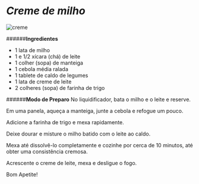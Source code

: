 #  *__Creme de milho__*

![creme](https://s2.glbimg.com/v1AhzxLmQERiJF4nRAL1MM9kYHQ=/0x0:1280x853/924x0/smart/filters:strip_icc()/i.s3.glbimg.com/v1/AUTH_e84042ef78cb4708aeebdf1c68c6cbd6/internal_photos/bs/2020/1/0/66nFHyRRAGRSyGrGJuPg/creme-de-milho.jpeg)

######__Ingredientes__
*  1 lata de milho
* 1 e 1/2 xícara (chá) de leite
* 1 colher (sopa) de manteiga
* 1 cebola média ralada
* 1 tablete de caldo de legumes
* 1 lata de creme de leite
* 2 colheres (sopa) de farinha de trigo

######__Modo de Preparo__
No liquidificador, bata o milho e o leite e reserve.

Em uma panela, aqueça a manteiga, junte a cebola e refogue um pouco.

Adicione a farinha de trigo e mexa rapidamente.

Deixe dourar e misture o milho batido com o leite ao caldo.

Mexa até dissolvê-lo completamente e cozinhe por cerca de 10 minutos, até obter uma consistência cremosa.

Acrescente o creme de leite, mexa e desligue o fogo.

Bom Apetite!
